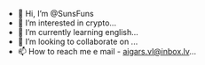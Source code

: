 - 👋 Hi, I’m @SunsFuns
- 👀 I’m interested in crypto...
- 🌱 I’m currently learning english...
- 💞️ I’m looking to collaborate on ...
- 📫 How to reach me e mail - aigars.vl@inbox.lv...

<!---
SunsFuns/SunsFuns is a ✨ special ✨ repository because its `README.md` (this file) appears on your GitHub profile.
You can click the Preview link to take a look at your changes.
--->
